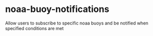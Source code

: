 # noaa-buoy-notifications
Allow users to subscribe to specific noaa buoys and be notified when specified conditions are met

